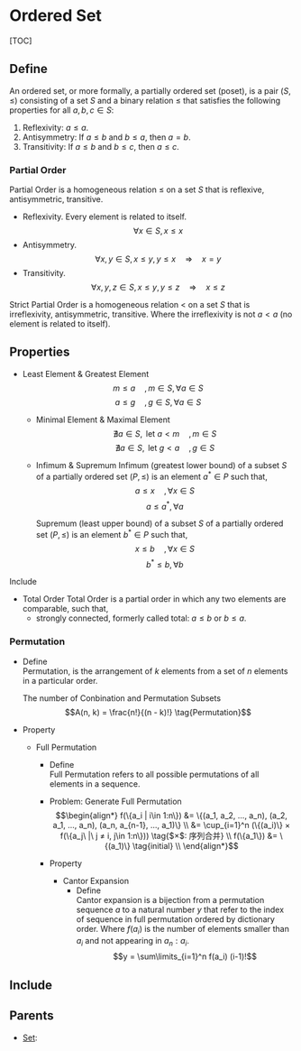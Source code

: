 # Ordered Set

[TOC]

## Define

An ordered set, or more formally, a partially ordered set (poset), is a pair $(S, \le)$ consisting of a set $S$ and  a binary relation $\le$ that satisfies the following properties for all $a, b, c \in S$:

1. Reflexivity: $a \le a$.
2. Antisymmetry: If $a \le b$ and $b \le a$, then $a = b$.
3. Transitivity: If $a \le b$ and $b \le c$, then $a \le c$.


### Partial Order

Partial Order is a homogeneous relation $\le$ on a set $S$ that is reflexive, antisymmetric, transitive.

- Reflexivity. Every element is related to itself.
  $$
  \forall x \in S, x \le x
  $$
- Antisymmetry. 
  $$
  \forall x, y \in S, x \le y, y \le x \quad\Rightarrow\quad x = y
  $$
- Transitivity. 
  $$
  \forall x, y, z \in S, x \le y, y \le z \quad\Rightarrow\quad x \le z
  $$

Strict Partial Order is a homogeneous relation $<$ on a set $S$ that is irreflexivity, antisymmetric, transitive. Where the irreflexivity is not $a < a$ (no element is related to itself).

## Properties

* Least Element & Greatest Element
    $$
    m \le a \quad, m \in S, \forall a \in S  \tag{Least element}
    $$
    $$
    a \le g \quad, g \in S, \forall a \in S  \tag{Greatest element}
    $$
    
  * Minimal Element & Maximal Element  
    $$
    \nexists a \in S, \text{ let } a < m \quad, m \in S \tag{Minimal element}
    $$
    $$
    \nexists a \in S, \text{ let } g < a \quad, g \in S \tag{Maximal element}
    $$
    
  * Infimum & Supremum
    Infimum (greatest lower bound) of a subset $S$ of a partially ordered set $(P, \le)$ is an element $a^*\in P$ such that,
    $$
    a \le x \quad, \forall x \in S  \tag{lower bounds}
    $$
    $$
    a \le a^*, \forall a \tag{Infimum}
    $$
    
    Supremum (least upper bound) of a subset $S$ of a partially ordered set $(P, \le)$ is an element $b^* \in P$ such that,
    $$
    x \le b \quad, \forall x \in S  \tag{upper bounds}
    $$
    $$
    b^* \le b, \forall b \tag{Supremum}
    $$

Include
* Total Order 
  Total Order is a partial order in which any two elements are comparable, such that, 
  - strongly connected, formerly called total: $a \le b$ or $b \le a$.


### Permutation

- Define  
  Permutation, is the arrangement of $k$ elements from a set of $n$ elements in a particular order. 

  The number of Conbination and Permutation Subsets
  $$A(n, k) = \frac{n!}{(n - k)!}  \tag{Permutation}$$

- Property
  * Full Permutation
    - Define  
      Full Permutation refers to all possible permutations of all elements in a sequence.  

    - Problem: Generate Full Permutation
      $$\begin{align*}
        f(\{a_i | i\in 1:n\}) 
        &= \{(a_1, a_2, ..., a_n), (a_2, a_1, ..., a_n), (a_n, a_{n-1}, ..., a_1)\}  \\
        &= \cup_{i=1}^n (\{(a_i)\} × f(\{a_j\ |\ j ≠ i, j\in 1:n\}))  \tag{$×$: 序列合并}  \\
        f(\{a_1\}) &= \{(a_1)\}  \tag{initial}  \\
      \end{align*}$$
      
    - Property
      * Cantor Expansion  
        - Define  
          Cantor expansion is a bijection from a permutation sequence $a$ to a natural number $y$ that refer to the index of sequence in full permutation ordered by dictionary order. Where $f(a_i)$ is the number of elements smaller than $a_i$ and not appearing in $a_n:a_i$.
          $$y = \sum\limits_{i=1}^n f(a_i) (i-1)!$$

## Include

## Parents

- [Set](./Set.md): 

